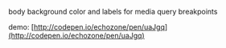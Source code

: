 body background color and labels for media query breakpoints

demo:
[http://codepen.io/echozone/pen/uaJgq](http://codepen.io/echozone/pen/uaJgq)